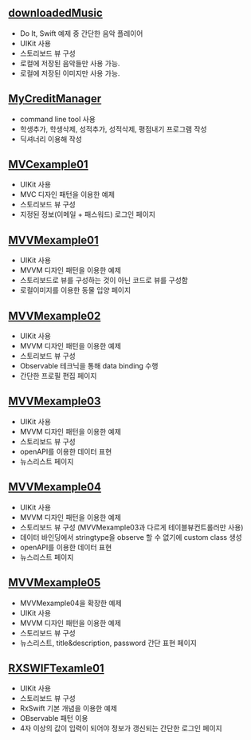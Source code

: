 ## [downloadedMusic](https://github.com/JXHXXN/SWIFT_projects/tree/main/downloadedMusic)
- Do It, Swift 예제 중 간단한 음악 플레이어
- UIKit 사용
- 스토리보드 뷰 구성
- 로컬에 저장된 음악들만 사용 가능.
- 로컬에 저장된 이미지만 사용 가능.

## [MyCreditManager](https://github.com/JXHXXN/SWIFT_projects/tree/main/MyCreditManager)
- command line tool 사용
- 학생추가, 학생삭제, 성적추가, 성적삭제, 평점내기 프로그램 작성
- 딕셔너리 이용해 작성

## [MVCexample01](https://github.com/JXHXXN/SWIFT_projects/tree/main/MVCexample01)
- UIKit 사용
- MVC 디자인 패턴을 이용한 예제
- 스토리보드 뷰 구성
- 지정된 정보(이메일 + 패스워드) 로그인 페이지

## [MVVMexample01](https://github.com/JXHXXN/SWIFT_projects/tree/main/MVVMexample01)
- UIKit 사용
- MVVM 디자인 패턴을 이용한 예제
- 스토리보드로 뷰를 구성하는 것이 아닌 코드로 뷰를 구성함
- 로컬이미지를 이용한 동물 입양 페이지

## [MVVMexample02](https://github.com/JXHXXN/SWIFT_projects/tree/main/MVVMexample02)
- UIKit 사용
- MVVM 디자인 패턴을 이용한 예제
- 스토리보드 뷰 구성
- Observable 테크닉을 통해 data binding 수행
- 간단한 프로필 편집 페이지

## [MVVMexample03](https://github.com/JXHXXN/SWIFT_projects/tree/main/MVVMexample03)
- UIKit 사용
- MVVM 디자인 패턴을 이용한 예제
- 스토리보드 뷰 구성
- openAPI를 이용한 데이터 표현
- 뉴스리스트 페이지

## [MVVMexample04](https://github.com/JXHXXN/SWIFT_projects/tree/main/MVVMexample04)
- UIKit 사용
- MVVM 디자인 패턴을 이용한 예제
- 스토리보드 뷰 구성 (MVVMexample03과 다르게 테이블뷰컨트롤러만 사용)
- 데이터 바인딩에서 stringtype을 observe 할 수 없기에 custom class 생성
- openAPI를 이용한 데이터 표현
- 뉴스리스트 페이지

## [MVVMexample05](https://github.com/JXHXXN/SWIFT_projects/tree/main/MVVMexample05)
- MVVMexample04을 확장한 예제
- UIKit 사용
- MVVM 디자인 패턴을 이용한 예제
- 스토리보드 뷰 구성
- 뉴스리스트, title&description, password 간단 표현 페이지

## [RXSWIFTexamle01](https://github.com/JXHXXN/SWIFT_projects/tree/main/RXSWIFTexample01)
- UIKit 사용
- 스토리보드 뷰 구성
- RxSwift 기본 개념을 이용한 예제
- OBservable 패턴 이용
- 4자 이상의 값이 입력이 되어야 정보가 갱신되는 간단한 로그인 페이지

